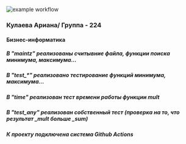 ![example workflow](https://github.com/ariana-ya/--2/actions/workflows/YML.yml/badge.svg)

### Кулаева Ариана/ Группа - 224
#### Бизнес-информатика
##### В "maintz" реализованы считывние файла, функции поиска минимума, максимума...
##### В "test_*" реализовано тестирование функций минимума, максимума...
##### В "time" реализован тест времени работы функции mult
##### В "test_any" реализован собственный тест (проверка на то, что результат _mult больше _sum)
##### К проекту подключена система Github Actions
